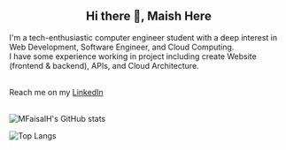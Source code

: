 ### <h2 align="center">Hi there 👋, Maish Here</h2>
I'm a tech-enthusiastic computer engineer student with a deep interest in Web Development, Software Engineer, and Cloud Computing. <br>
I have some experience working in project including create Website (frontend & backend), APIs, and Cloud Architecture.

<br>
Reach me on my <a href="https://www.linkedin.com/in/mfaisalhidayatullah/">LinkedIn</a>
<br>
<br>

![MFaisalH's GitHub stats](https://github-readme-stats.vercel.app/api?username=mfaisalh12&show_icons=true&theme=highcontrast)

![Top Langs](https://github-readme-stats.vercel.app/api/top-langs/?username=mfaisalh12&layout=compact&theme=highcontrast)
